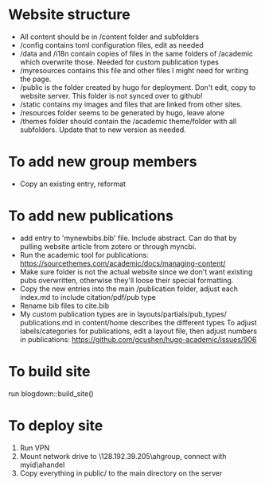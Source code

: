 # Website structure
* All content should be in /content folder and subfolders
* /config contains toml configuration files, edit as needed
* /data and /i18n contain copies of files in the same folders of /academic which overwrite those. Needed for custom publication types
* /myresources contains this file and other files I might need for writing the page.
* /public is the folder created by hugo for deployment. Don't edit, copy to website server. This folder is not synced over to github!
* /static contains my images and files that are linked from other sites.
* /resources folder seems to be generated by hugo, leave alone
* /themes folder should contain the /academic theme/folder with all subfolders. Update that to new version as needed.

# To add new group members
* Copy an existing entry, reformat

# To add new publications 
* add entry to 'mynewbibs.bib' file. Include abstract. Can do that by pulling website article from zotero or through myncbi.
* Run the academic tool for publications: https://sourcethemes.com/academic/docs/managing-content/
* Make sure folder is not the actual website since we don't want existing pubs overwritten, otherwise they'll loose their special formatting.
* Copy the new entries into the main /publication folder, adjust each index.md to include citation/pdf/pub type
* Rename bib files to cite.bib
* My custom publication types are in layouts/partials/pub_types/
publications.md in content/home describes the different types
To adjust labels/categories for publications, edit a layout file, then adjust numbers in publications:
https://github.com/gcushen/hugo-academic/issues/906


# To build site
run blogdown::build_site()

# To deploy site
1. Run VPN
2. Mount network drive to \\128.192.39.205\ahgroup, connect with myid\ahandel
3. Copy everything in public/ to the main directory on the server



